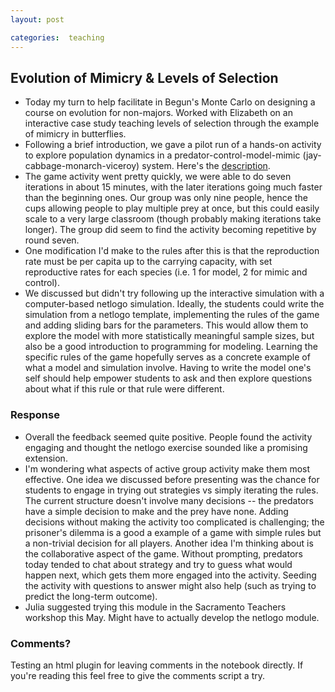 ```yaml
---
layout: post

categories:  teaching
---
```






 





Evolution of Mimicry & Levels of Selection
------------------------------------------

-   Today my turn to help facilitate in Begun's Monte Carlo on designing
    a course on evolution for non-majors. Worked with Elizabeth on an
    interactive case study teaching levels of selection through the
    example of mimicry in butterflies.
-   Following a brief introduction, we gave a pilot run of a hands-on
    activity to explore population dynamics in a
    predator-control-model-mimic (jay-cabbage-monarch-viceroy) system.
    Here's the
    [description](http://docs.google.com/Doc?docid=0AR6sK_1tc7DZZGdmYnQyZzVfODE0NGs3ODRmeA&hl=en "http://docs.google.com/Doc?docid=0AR6sK_1tc7DZZGdmYnQyZzVfODE0NGs3ODRmeA&hl=en").
-   The game activity went pretty quickly, we were able to do seven
    iterations in about 15 minutes, with the later iterations going much
    faster than the beginning ones. Our group was only nine people,
    hence the cups allowing people to play multiple prey at once, but
    this could easily scale to a very large classroom (though probably
    making iterations take longer). The group did seem to find the
    activity becoming repetitive by round seven.
-   One modification I'd make to the rules after this is that the
    reproduction rate must be per capita up to the carrying capacity,
    with set reproductive rates for each species (i.e. 1 for model, 2
    for mimic and control).
-   We discussed but didn't try following up the interactive simulation
    with a computer-based netlogo simulation. Ideally, the students
    could write the simulation from a netlogo template, implementing the
    rules of the game and adding sliding bars for the parameters. This
    would allow them to explore the model with more statistically
    meaningful sample sizes, but also be a good introduction to
    programming for modeling. Learning the specific rules of the game
    hopefully serves as a concrete example of what a model and
    simulation involve. Having to write the model one's self should help
    empower students to ask and then explore questions about what if
    this rule or that rule were different.

### Response

-   Overall the feedback seemed quite positive. People found the
    activity engaging and thought the netlogo exercise sounded like a
    promising extension.
-   I'm wondering what aspects of active group activity make them most
    effective. One idea we discussed before presenting was the chance
    for students to engage in trying out strategies vs simply iterating
    the rules. The current structure doesn't involve many decisions --
    the predators have a simple decision to make and the prey have none.
    Adding decisions without making the activity too complicated is
    challenging; the prisoner's dilemma is a good a example of a game
    with simple rules but a non-trivial decision for all players.
    Another idea I'm thinking about is the collaborative aspect of the
    game. Without prompting, predators today tended to chat about
    strategy and try to guess what would happen next, which gets them
    more engaged into the activity. Seeding the activity with questions
    to answer might also help (such as trying to predict the long-term
    outcome).
-   Julia suggested trying this module in the Sacramento Teachers
    workshop this May. Might have to actually develop the netlogo
    module.

### Comments?

Testing an html plugin for leaving comments in the notebook directly. If
you're reading this feel free to give the comments script a try.


